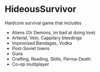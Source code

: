 # HideousSurvivor
Hardcore survival game that includes
  * Aliens (Or Demons, im bad at doing lore)
  * Arterial, Vein, Cappilary bleedings
  * Improvised Bandages, Vodka
  * Post-Soviet towns
  * Guns
  * Crafting, Reading, Skills, Perma-Death
  * Co-op multiplayer

